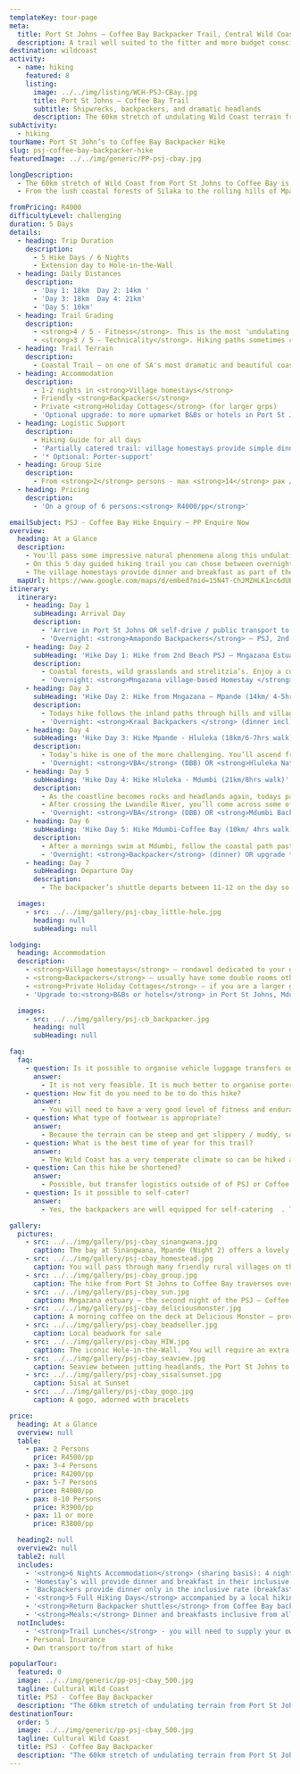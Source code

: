 ```yaml
---
templateKey: tour-page
meta:
  title: Port St Johns – Coffee Bay Backpacker Trail, Central Wild Coast
  description: A trail well suited to the fitter and more budget conscious hiker looking for an authentic & iconic Wild Coast experience. Overnight in backpackers and village homestays.
destination: wildcoast
activity:
  - name: hiking
    featured: 8
    listing:
      image: ../../img/listing/WCH-PSJ-CBay.jpg
      title: Port St Johns – Coffee Bay Trail
      subtitle: Shipwrecks, backpackers, and dramatic headlands
      description: The 60km stretch of undulating Wild Coast terrain from Port St John's to Coffee Bay, is well suited to the fitter and more budget conscious traveller looking for an authentic Wild Coast Experience. On this 5 day guided hike, you can chose between friendly village homestays, chilled out backpackers, or a combination of both.
subActivity:
  - hiking
tourName: Port St John’s to Coffee Bay Backpacker Hike
slug: psj-coffee-bay-backpacker-hike
featuredImage: ../../img/generic/PP-psj-cbay.jpg

longDescription:
  - The 60km stretch of Wild Coast from Port St Johns to Coffee Bay is well suited to the fitter hiker looking for an authentic Wild Coast Experience. On this 5 day guided walking trail you can chose between friendly village homestays, chilled-out backpackers, private holiday cottages, or a mixture of all.
  - From the lush coastal forests of Silaka to the rolling hills of Mpande, the PSJ to Coffee Bay hiking trail traverses grassland, rocky shores, mangrove-clad estuaries, sandy bays, nature reserves and passes through many colourful rural villages.

fromPricing: R4000
difficultyLevel: challenging
duration: 5 Days
details:
  - heading: Trip Duration
    description:
      - 5 Hike Days / 6 Nights
      - Extension day to Hole-in-the-Wall
  - heading: Daily Distances
    description:
      - 'Day 1: 18km  Day 2: 14km '
      - 'Day 3: 18km  Day 4: 21km'
      - 'Day 5: 10km'
  - heading: Trail Grading
    description:
      - <strong>4 / 5 - Fitness</strong>. This is the most 'undulating' stretch of Wild Coast with a number of steep ascents and descents and long beach stretches.
      - <strong>3 / 5 - Technicality</strong>. Hiking paths sometimes contour along steep-sided hill slopes where persons who suffer from vertigo may feel exposed.
  - heading: Trail Terrain
    description:
      - Coastal Trail – on one of SA's most dramatic and beautiful coastlines. Sandy and rocky beaches, lagoons, jutting cliffs, rock formations in the sea, mangrove swamps, rock pools and interesting intertidal life, good birdlife and fishing.
  - heading: Accommodation
    description:
      - 1-2 nights in <strong>Village homestays</strong>
      - Friendly <strong>Backpackers</strong>
      - Private <strong>Holiday Cottages</strong> (for larger grps)
      - 'Optional upgrade: to more upmarket B&Bs or hotels in Port St Johns, Mdumbi and Coffee Bay.'
  - heading: Logistic Support
    description:
      - Hiking Guide for all days
      - 'Partially catered trail: village homestays provide simple dinner and breakfast inclusive in rate. Dinner inclusive at backpackers & other meals for own account'
      - '* Optional: Porter-support'
  - heading: Group Size
    description:
      - From <strong>2</strong> persons - max <strong>14</strong> pax / per guide.
  - heading: Pricing
    description:
      - 'On a group of 6 persons:<strong> R4000/pp</strong>'

emailSubject: PSJ - Coffee Bay Hike Enquiry – PP Enquire Now
overview:
  heading: At a Glance
  description:
    - You'll pass some impressive natural phenomena along this undulating stretch of Wild Coastline. From the fascinating table mountain sandstone cliffs of Port St Johns, to the arched bays of Mpande and Mdumbi (voted in the top three of South Africa's most beautiful beaches and a surfing hotspot); the impressive dolerite intrusion at Brazen Head and the fabled landmark, Hole in the Wall, where the roar of ocean through this hollowed cliff gives rise to its Xhosa name 'esiKhaleni' - place of sound.
    - On this 5 day guided hiking trail you can chose between overnighting at friendly village homestays, chilled-out backpackers, private holiday cottages, or a mixture of all.
    - The village homestays provide dinner and breakfast as part of their inclusive rate. We include dinner in the backpacker option, and they are also well equipped for self-catering.  We provide a shuttle back to your vehicles left in Port St Johns, or to and from Mtata.
  mapUrl: https://www.google.com/maps/d/embed?mid=15N4T-ChJMZHLK1nc6dUBy2Dm9F8&usp=en
itinerary:
  itinerary:
    - heading: Day 1
      subHeading: Arrival Day
      description:
        - 'Arrive in Port St Johns OR self-drive / public transport to Mtata – arrive by 14h00. Backpacker Shuttle (departs 14h30) from Mtata down to PSJ.'
        - 'Overnight: <strong>Amapondo Backpackers</strong> – PSJ, 2nd Beach (dinner-own account)'
    - heading: Day 2
      subHeading: 'Hike Day 1: Hike from 2nd Beach PSJ – Mngazana Estuary (18km/6-7hrs walk)'
      description:
        - Coastal forests, wild grasslands and strelitzia’s. Enjoy a cuppa tea at Umngazi before the final beach stretch (4.3km) through to Mngazana estuary. Mngazana estuary, is considered to be one of the Eastern Cape‘s most important estuaries, with the third largest mangrove stand in South Africa.
        - 'Overnight: <strong>Mngazana village-based Homestay </strong> with dinner & breakfast (DBB) included.'
    - heading: Day 3
      subHeading: 'Hike Day 2: Hike from Mngazana – Mpande (14km/ 4-5hrs walk) '
      description:
        - Todays hike follows the inland paths through hills and villages, and in and out of forested valleys. The coastline itself is all rocks and headlands, so there will be no beach stretches today, until you descend to Sinangwana, where the river spills from the forest straight onto the beach.
        - 'Overnight: <strong>Kraal Backpackers </strong> (dinner incl) OR <strong>VBA</strong> (DBB) or <strong>Self-catering holiday cottage</strong> for groups of 6 or more out-of-season.'
    - heading: Day 4
      subHeading: 'Hike Day 3: Hike Mpande - Hluleka (18km/6-7hrs walk)'
      description:
        - Today’s hike is one of the more challenging. You’ll ascend from Mpande through pristine forests towards Mthonga mouth - reputed to be one of the most beautiful spots on the Wild Coast. More hills and footpaths take you on a descent to the beach and the Mnenu River which then crosses into Hluleka Nature Reserve  - a combination of diverse eco systems including, rocky seashore, estuaries and evergreen forests.
        - 'Overnight: <strong>VBA</strong> (DBB) OR <strong>Hluleka Nature Reserve</strong> self-catering chalets (Self-catering)'
    - heading: Day 5
      subHeading: 'Hike Day 4: Hike Hluleka - Mdumbi (21km/8hrs walk)'
      description:
        - As the coastline becomes rocks and headlands again, todays paths are made by fishermen and villagers, with some breathtaking views to speak of. The gorgeous Mtakagagie River crossing at just over 4km, provides a great opportunity to soak it all in, and then undulating grasslands and partly vegetated dune paths make up the route to Presley’s Bay and down to Lwandile beach.
        - After crossing the Lwandile River, you’ll come across some of the most southern distribution of mangrove trees before following the coastal contour path through to Mdumbi – voted one of South Africa’s top beach and surf hot-spots.
        - 'Overnight: <strong>VBA</strong> (DBB) OR <strong>Mdumbi Backpackers</strong> (dinner)'
    - heading: Day 6
      subHeading: 'Hike Day 5: Hike Mdumbi-Coffee Bay (10km/ 4hrs walk)'
      description:
        - After a mornings swim at Mdumbi, follow the coastal path past Whale Rock and Anchorage Hotel through to the Mtata river. After a ferry crossing here, you should prepare yourself for a bit of uphill toil as you ascend to a high cliff plateau. Your efforts will be well rewarded by a spectacular view down this rocky coastline. From here you’ll follow an undulating hiking trail, past the old airstrip and along to a vantage overlooking a dolerite stack in which the waves have eroded and created a labyrinth cave system.
        - 'Overnight: <strong>Backpacker</strong> (dinner) OR upgrade to <strong>Ocean View Hotel </strong> (DBB)'
    - heading: Day 7
      subHeading: Departure Day
      description:
        - The backpacker’s shuttle departs between 11-12 on the day so you can enjoy a leisurely breakfast or we can arrange a private group transfer (additional fee)

  images:
    - src: ../../img/gallery/psj-cbay_little-hole.jpg
      heading: null
      subHeading: null

lodging:
  heading: Accommodation
  description:
    - <strong>Village homestays</strong> – rondavel dedicated to your group, mattress and bedding provided, donkey-boiler showers or bucket bath, meals provided. These homestays have good experience with hiking groups.
    - <strong>Backpackers</strong> – usually have some double rooms otherwise small dorms for your group to share.
    - <strong>Private Holiday Cottages</strong> – if you are a larger group, and not going within peak school holidays, private holiday cottages may be an option.
    - 'Upgrade to:<strong>B&Bs or hotels</strong> in Port St Johns, Mdumbi and Coffee Bay.'

  images:
    - src: ../../img/gallery/psj-cb_backpacker.jpg
      heading: null
      subHeading: null

faq:
  faq:
    - question: Is it possible to organise vehicle luggage transfers on this hike?
      answer:
        - It is not very feasible. It is much better to organise porters on this hike. Budget around R300/porter/per day.
    - question: How fit do you need to be to do this hike?
      answer:
        - You will need to have a very good level of fitness and endurance for this hike. The daily distances are long and the terrain hilly, so its best suited to the more experienced or fitter hiker.
    - question: What type of footwear is appropriate?
      answer:
        - Because the terrain can be steep and get slippery / muddy, some groups have said that a sturdier hiking boot with ankle support comes highly recommended. I personally still prefer a hiking type shoe or trail sneaker, with a solid sole and grip. However, if your backpack is on the heavier side, I would  recommend going with boots for the extra support.
    - question: What is the best time of year for this trail?
      answer:
        - The Wild Coast has a very temperate climate so can be hiked all year round, but from about March through to November tend to be better months i.t.o less rainfall. Winter months offer a stable climate for hiking and there is also the sardine run. This is one hike we can usually arrange during holidays as there is usually a homestay alternative.
    - question: Can this hike be shortened?
      answer:
        - Possible, but transfer logistics outside of of PSJ or Coffee Bay are more expensive.
    - question: Is it possible to self-cater?
      answer:
        - Yes, the backpackers are well equipped for self-catering  . The homestays prefer to give meals as they cannot provide facilities for self-catering.

gallery:
  pictures:
    - src: ../../img/gallery/psj-cbay_sinangwana.jpg
      caption: The bay at Sinangwana, Mpande (Night 2) offers a lovely sheltered swimming beach.
    - src: ../../img/gallery/psj-cbay_homestead.jpg
      caption: You will pass through many friendly rural villages on the PSJ – Coffee Bay Hiking trail. Here the geese are employed as watchdogs.
    - src: ../../img/gallery/psj-cbay_group.jpg
      caption: The hike from Port St Johns to Coffee Bay traverses over many jutting headlands.
    - src: ../../img/gallery/psj-cbay_sun.jpg
      caption: Mngazana estuary – the second night of the PSJ – Coffee Bay trail – at last light.
    - src: ../../img/gallery/psj-cbay_deliciousmonster.jpg
      caption: A morning coffee on the deck at Delicious Monster – provides the perfect kickstart for the trail.
    - src: ../../img/gallery/psj-cbay_beadseller.jpg
      caption: Local beadwork for sale
    - src: ../../img/gallery/psj-cbay_HIW.jpg
      caption: The iconic Hole-in-the-Wall.  You will require an extra day to do this after you finish the trail at Coffee Bay.
    - src: ../../img/gallery/psj-cbay_seaview.jpg
      caption: Seaview between jutting headlands, the Port St Johns to Coffee Bay trail is full of such spectacles.
    - src: ../../img/gallery/psj-cbay_sisalsunset.jpg
      caption: Sisal at Sunset
    - src: ../../img/gallery/psj-cbay_gogo.jpg
      caption: A gogo, adorned with bracelets

price:
  heading: At a Glance
  overview: null
  table:
    - pax: 2 Persons
      price: R4500/pp
    - pax: 3-4 Persons
      price: R4200/pp
    - pax: 5-7 Persons
      price: R4000/pp
    - pax: 8-10 Persons
      price: R3900/pp
    - pax: 11 or more
      price: R3800/pp

  heading2: null
  overview2: null
  table2: null
  includes:
    - '<strong>6 Nights Accommodation</strong> (sharing basis): 4 nights backpackers (PSJ, Coffee Bay, Kraal-Mpande, Mdumbi) & 2 nights VBA’s (dinner & breakfast included) or substitute VBA for backpacker nights, and upgrade options as selected from itinerary.'
    - 'Homestay’s will provide dinner and breakfast in their inclusive rate. Homestays can provide a basic packed lunch for an extra R50 (can pre-request this).'
    - 'Backpackers provide dinner only in the inclusive rate (breakfasts & packed lunches for own account from backpackers)'
    - '<strong>5 Full Hiking Days</strong> accompanied by a local hiking guide'
    - '<strong>Return Backpacker shuttles</strong> from Coffee Bay back to PSJ (self-drives) OR pick-up from Mtata to PSJ + return from Coffee Bay to PSJ (* Larger groups – can request the additional price of a PRIVATE TRANSFER from Coffee Bay – PSJ direct)'
    - '<strong>Meals:</strong> Dinner and breakfasts inclusive from all village homestays. Dinner included on backpacker nights, but breakfasts for own account (continental & cooked ala carte breakfast options)'
  notIncludes:
    - '<strong>Trail Lunches</strong> - you will need to supply your own trail lunches or pre-request/book these from the homestays'
    - Personal Insurance
    - Own transport to/from start of hike

popularTour:
  featured: 0
  image: ../../img/generic/pp-psj-cbay_500.jpg
  tagline: Cultural Wild Coast
  title: PSJ - Coffee Bay Backpacker
  description: "The 60km stretch of undulating terrain from Port St John's to Coffee Bay, is well suited to the more budget conscious traveller looking for an authentic Wild Coast Experience. On this 5 day guided hiking trail you can chose between friendly homestays, chilled-out backpackers & private cottages."
destinationTour:
  order: 5
  image: ../../img/generic/pp-psj-cbay_500.jpg
  tagline: Cultural Wild Coast
  title: PSJ - Coffee Bay Backpacker
  description: "The 60km stretch of undulating terrain from Port St John's to Coffee Bay, is well suited to the more budget conscious traveller looking for an authentic Wild Coast Experience. On this 5 day guided hiking trail you can chose between friendly homestays, chilled-out backpackers & private cottages."
---
```

